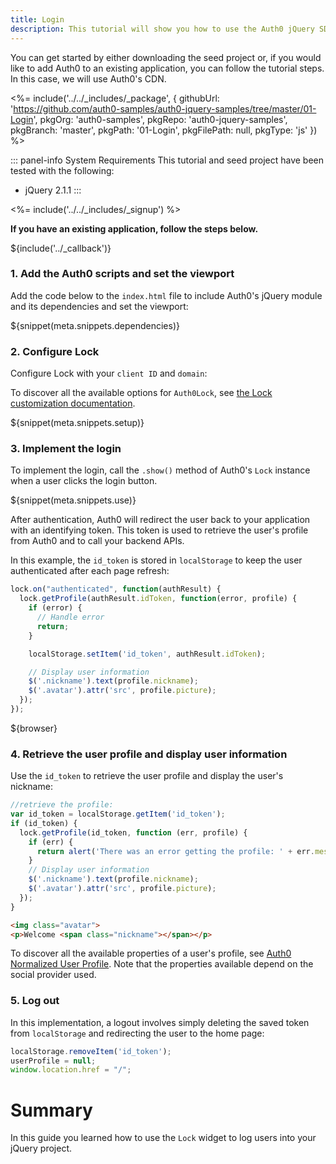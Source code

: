 ```yaml
---
title: Login
description: This tutorial will show you how to use the Auth0 jQuery SDK to add authentication and authorization to your web app.
---
```


You can get started by either downloading the seed project or, if you would like to add Auth0 to an existing application, you can follow the tutorial steps. In this case, we will use Auth0's CDN.

<%= include('../../_includes/_package', {
  githubUrl: 'https://github.com/auth0-samples/auth0-jquery-samples/tree/master/01-Login',
  pkgOrg: 'auth0-samples',
  pkgRepo: 'auth0-jquery-samples',
  pkgBranch: 'master',
  pkgPath: '01-Login',
  pkgFilePath: null,
  pkgType: 'js'
}) %>

::: panel-info System Requirements
This tutorial and seed project have been tested with the following:

* jQuery 2.1.1
:::

<%= include('../../\_includes/\_signup') %>

**If you have an existing application, follow the steps below.**

${include('../\_callback')}

### 1. Add the Auth0 scripts and set the viewport

Add the code below to the `index.html` file to include Auth0's jQuery module and its dependencies and set the viewport:

${snippet(meta.snippets.dependencies)}

### 2. Configure Lock

Configure Lock with your `client ID` and `domain`:

To discover all the available options for `Auth0Lock`, see [the Lock customization documentation](/libraries/lock/customization).

${snippet(meta.snippets.setup)}

### 3. Implement the login

To implement the login, call the `.show()` method of Auth0's `Lock` instance when a user clicks the login button.

${snippet(meta.snippets.use)}

After authentication, Auth0 will redirect the user back to your application with an identifying token. This token is used to retrieve the user's profile from Auth0 and to call your backend APIs.

In this example, the `id_token` is stored in `localStorage` to keep the user authenticated after each page refresh:

```js
lock.on("authenticated", function(authResult) {
  lock.getProfile(authResult.idToken, function(error, profile) {
    if (error) {
      // Handle error
      return;
    }

    localStorage.setItem('id_token', authResult.idToken);

    // Display user information
    $('.nickname').text(profile.nickname);
    $('.avatar').attr('src', profile.picture);
  });
});
```

${browser}

### 4. Retrieve the user profile and display user information

Use the `id_token` to retrieve the user profile and display the user's nickname:

```js
//retrieve the profile:
var id_token = localStorage.getItem('id_token');
if (id_token) {
  lock.getProfile(id_token, function (err, profile) {
    if (err) {
      return alert('There was an error getting the profile: ' + err.message);
    }
    // Display user information
    $('.nickname').text(profile.nickname);
    $('.avatar').attr('src', profile.picture);
  });
}
```

```html
<img class="avatar">
<p>Welcome <span class="nickname"></span></p>
```

To discover all the available properties of a user's profile, see [Auth0 Normalized User Profile](/user-profile). Note that the properties available depend on the social provider used.

### 5. Log out

In this implementation, a logout involves simply deleting the saved token from `localStorage` and redirecting the user to the home page:

```js
localStorage.removeItem('id_token');
userProfile = null;
window.location.href = "/";
```

# Summary

In this guide you learned how to use the `Lock` widget to log users into your jQuery project.
